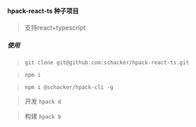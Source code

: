 #### hpack-react-ts 种子项目

> 支持react+typescript

##### 使用

> `git clone git@github.com:schacker/hpack-react-ts.git`

> `npm i`

> `npm i @schacker/hpack-cli -g`

> 开发 `hpack d`

> 构建 `hpack b`